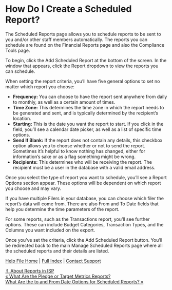  How Do I Create a Scheduled Report?
==========

The Scheduled Reports page allows you to schedule reports to be sent to you and/or other staff members automatically. The reports you can schedule are found on the Financial Reports page and also the Compliance Tools page.

To begin, click the Add Scheduled Report at the bottom of the screen. In the window that appears, click the Report dropdown to view the reports you can schedule.

When setting the report criteria, you’ll have five general options to set no matter which report you choose: 

* **Frequency:** You can choose to have the report sent anywhere from daily to monthly, as well as a certain amount of times.
* **Time Zone:** This determines the time zone in which the report needs to be generated and sent, and is typically determined by the recipient’s location.
* **Starting:** This is the date you want the report to start. If you click in the field, you’ll see a calendar date picker, as well as a list of specific time options.
* **Send If Blank:** If the report does not contain any details, this checkbox option allows you to choose whether or not to send the report. Sometimes it’s helpful to know nothing has changed, either for information’s sake or as a flag something might be wrong.
* **Recipients:** This determines who will be receiving the report. The recipient must be a user in the database with a valid email address.

Once you select the type of report you want to schedule, you’ll see a Report Options section appear. These options will be dependent on which report you choose and may vary.

If you have multiple Filers in your database, you can choose which filer the report’s data will come from. There are also From and To Date fields that help you determine the time parameters of the report.

For some reports, such as the Transactions report, you’ll see further options. These can include Budget Categories, Transaction Types, and the Columns you want included on the export.

Once you’ve set the criteria, click the Add Scheduled Report button. You’ll be redirected back to the main Manage Scheduled Reports page where all the scheduled reports and their details are listed.

[Help File Home](/help/) | [Full Index](/Help-File-Directory/) | [Contact Support](mailto:support@ISPolitical.com)

[⇑ About Reports in ISP](/About-Reports-in-ISP)  
[« What Are the Pledge or Target Metrics Reports?](/What-is-the-Metrics-Report)  
[What Are the to and From Date Options for Scheduled Reports? »](/What-are-the-To-and-From-Date-Options-for-Scheduled-Reports)
